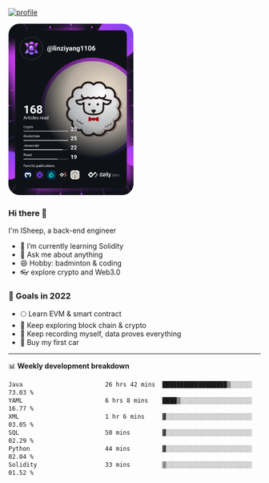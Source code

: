[![profile](http://img.codelin.xyz/hello-im-isheep.svg)](https://www.calligrapher.ai/)

<a href="https://app.daily.dev/linziyang1106"><img src="/devcard.png" width="250" alt="ISheep's Dev Card"/></a>

### Hi there 🐏

I'm ISheep, a back-end engineer

- 🔭 I’m currently learning Solidity
- 💬 Ask me about anything
- 😄 Hobby: badminton & coding
- 👓 explore crypto and Web3.0

### 🚀 Goals in 2022
+ 🌕 Learn EVM & smart contract
+ 🤔 Keep exploring block chain & crypto
+ 🐏 Keep recording myself, data proves everything
+ 🚗 Buy my first car

-------

📊 **Weekly development breakdown**
<!--START_SECTION:waka-->

```text
Java                       26 hrs 42 mins  ██████████████████▒░░░░░░   73.03 %
YAML                       6 hrs 8 mins    ████▒░░░░░░░░░░░░░░░░░░░░   16.77 %
XML                        1 hr 6 mins     ▓░░░░░░░░░░░░░░░░░░░░░░░░   03.05 %
SQL                        50 mins         ▓░░░░░░░░░░░░░░░░░░░░░░░░   02.29 %
Python                     44 mins         ▓░░░░░░░░░░░░░░░░░░░░░░░░   02.04 %
Solidity                   33 mins         ▒░░░░░░░░░░░░░░░░░░░░░░░░   01.52 %
```

<!--END_SECTION:waka-->
